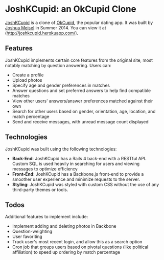 # JoshKCupid: an OkCupid Clone

[JoshKCupid](http://joshkcupid.herokuapp.com/) is a clone of [OkCupid](http://www.okcupid.com), the popular dating app.  It was built by [Joshua Meisel](http://www.joshuameisel.me/) in Summer 2014.  You can view it at (http://joshkcupid.herokuapp.com/).

## Features

JoshKCupid implements certain core features from the original site, most notably matching by question answering. Users can:

* Create a profile
* Upload photos
* Specify age and gender preferences in matches
* Answer questions and set preferred answers to help find compatible matches
* View other users' answers/answer preferences matched against their own
* Search for other users based on gender, orientation, age, location, and match percentage
* Send and receive messages, with unread message count displayed

## Technologies

JoshKCupid was built using the following technologies:

* **Back-End**: JoshKCupid has a Rails 4 back-end with a RESTful API. Custom SQL is used heavily in searching for users and viewing messages to optimize efficiency
* **Front-End**: JoshKCupid has a Backbone.js front-end to provide a smoother user experience and minimize requests to the server.
* **Styling**: JoshKCupid was styled with custom CSS without the use of any third-party themes or tools.

## Todos

Additional features to implement include:

* Implement adding and deleting photos in Backbone
* Question-weighting
* User favoriting
* Track user's most recent login, and allow this as a search option
* Cron job that groups users based on pivotal questions (like political affiliation) to speed up ordering by match percentage
